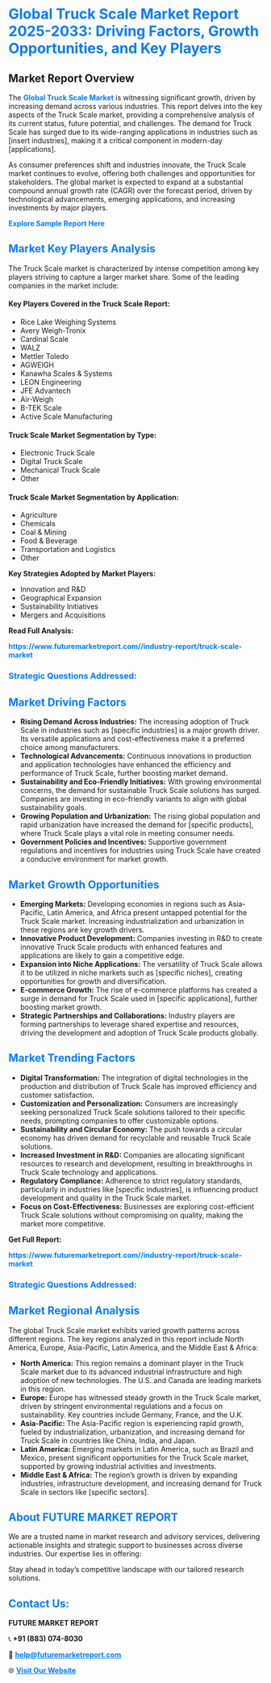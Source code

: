 <h1 style="color: #007BFF;">Global Truck Scale Market Report 2025-2033: Driving Factors, Growth Opportunities, and Key Players</h1>

<section id="overview">
<h2>Market Report Overview</h2>
<p>The <a href="https://www.futuremarketreport.com//industry-report/truck-scale-market" style="color: #007BFF; text-decoration: none;"><strong>Global Truck Scale Market</strong></a> is witnessing significant growth, driven by increasing demand across various industries. This report delves into the key aspects of the Truck Scale market, providing a comprehensive analysis of its current status, future potential, and challenges. The demand for Truck Scale has surged due to its wide-ranging applications in industries such as [insert industries], making it a critical component in modern-day [applications].</p>
<p>As consumer preferences shift and industries innovate, the Truck Scale market continues to evolve, offering both challenges and opportunities for stakeholders. The global market is expected to expand at a substantial compound annual growth rate (CAGR) over the forecast period, driven by technological advancements, emerging applications, and increasing investments by major players.</p>
</section>

<section id="overview">
<p><a href="https://www.futuremarketreport.com//request-sample/reportId=83774" style="color: #007BFF; text-decoration: none;"><strong>Explore Sample Report Here</strong></a></p>
</section>

<section id="key-players">
<h2 style="color: #007BFF;">Market Key Players Analysis</h2>
<p>The Truck Scale market is characterized by intense competition among key players striving to capture a larger market share. Some of the leading companies in the market include:</p>
<h4>Key Players Covered in the Truck Scale Report:</h4>
<ul><li>Rice Lake Weighing Systems</li><li>Avery Weigh-Tronix</li><li>Cardinal Scale</li><li>WALZ</li><li>Mettler Toledo</li><li>AGWEIGH</li><li>Kanawha Scales &amp; Systems</li><li>LEON Engineering</li><li>JFE Advantech</li><li>Air-Weigh</li><li>B-TEK Scale</li><li>Active Scale Manufacturing</li></ul>
<h4>Truck Scale Market Segmentation by Type:</h4>
<ul><li>Electronic Truck Scale</li><li>Digital Truck Scale</li><li>Mechanical Truck Scale</li><li>Other</li></ul>

<h4>Truck Scale Market Segmentation by Application:</h4>
<ul><li>Agriculture</li><li>Chemicals</li><li>Coal &amp; Mining</li><li>Food &amp; Beverage</li><li>Transportation and Logistics</li><li>Other</li></ul>
<p><strong>Key Strategies Adopted by Market Players:</strong></p>
<ul>
<li>Innovation and R&D</li>
<li>Geographical Expansion</li>
<li>Sustainability Initiatives</li>
<li>Mergers and Acquisitions</li>
</ul>
</section>

<section>
<p><strong>Read Full Analysis: </strong></p><a href="https://www.futuremarketreport.com//industry-report/truck-scale-market" style="color: #007BFF; text-decoration: none;"><strong>https://www.futuremarketreport.com//industry-report/truck-scale-market</strong></a>
<h3 style="color: #007BFF;">Strategic Questions Addressed:</h3>
</section>

<section id="driving-factors">
<h2 style="color: #007BFF;">Market Driving Factors</h2>
<ul>
<li><strong>Rising Demand Across Industries:</strong> The increasing adoption of Truck Scale in industries such as [specific industries] is a major growth driver. Its versatile applications and cost-effectiveness make it a preferred choice among manufacturers.</li>
<li><strong>Technological Advancements:</strong> Continuous innovations in production and application technologies have enhanced the efficiency and performance of Truck Scale, further boosting market demand.</li>
<li><strong>Sustainability and Eco-Friendly Initiatives:</strong> With growing environmental concerns, the demand for sustainable Truck Scale solutions has surged. Companies are investing in eco-friendly variants to align with global sustainability goals.</li>
<li><strong>Growing Population and Urbanization:</strong> The rising global population and rapid urbanization have increased the demand for [specific products], where Truck Scale plays a vital role in meeting consumer needs.</li>
<li><strong>Government Policies and Incentives:</strong> Supportive government regulations and incentives for industries using Truck Scale have created a conducive environment for market growth.</li>
</ul>
</section>

<section id="growth-opportunities">
<h2 style="color: #007BFF;">Market Growth Opportunities</h2>
<ul>
<li><strong>Emerging Markets:</strong> Developing economies in regions such as Asia-Pacific, Latin America, and Africa present untapped potential for the Truck Scale market. Increasing industrialization and urbanization in these regions are key growth drivers.</li>
<li><strong>Innovative Product Development:</strong> Companies investing in R&D to create innovative Truck Scale products with enhanced features and applications are likely to gain a competitive edge.</li>
<li><strong>Expansion into Niche Applications:</strong> The versatility of Truck Scale allows it to be utilized in niche markets such as [specific niches], creating opportunities for growth and diversification.</li>
<li><strong>E-commerce Growth:</strong> The rise of e-commerce platforms has created a surge in demand for Truck Scale used in [specific applications], further boosting market growth.</li>
<li><strong>Strategic Partnerships and Collaborations:</strong> Industry players are forming partnerships to leverage shared expertise and resources, driving the development and adoption of Truck Scale products globally.</li>
</ul>
</section>

<section id="trending-factors">
<h2 style="color: #007BFF;">Market Trending Factors</h2>
<ul>
<li><strong>Digital Transformation:</strong> The integration of digital technologies in the production and distribution of Truck Scale has improved efficiency and customer satisfaction.</li>
<li><strong>Customization and Personalization:</strong> Consumers are increasingly seeking personalized Truck Scale solutions tailored to their specific needs, prompting companies to offer customizable options.</li>
<li><strong>Sustainability and Circular Economy:</strong> The push towards a circular economy has driven demand for recyclable and reusable Truck Scale solutions.</li>
<li><strong>Increased Investment in R&D:</strong> Companies are allocating significant resources to research and development, resulting in breakthroughs in Truck Scale technology and applications.</li>
<li><strong>Regulatory Compliance:</strong> Adherence to strict regulatory standards, particularly in industries like [specific industries], is influencing product development and quality in the Truck Scale market.</li>
<li><strong>Focus on Cost-Effectiveness:</strong> Businesses are exploring cost-efficient Truck Scale solutions without compromising on quality, making the market more competitive.</li>
</ul>
</section>

<section>
<p><strong>Get Full Report: </strong></p><a href="https://www.futuremarketreport.com//industry-report/truck-scale-market" style="color: #007BFF; text-decoration: none;"><strong>https://www.futuremarketreport.com//industry-report/truck-scale-market</strong></a>
<h3 style="color: #007BFF;">Strategic Questions Addressed:</h3>
</section>


<section id="regional-analysis">
<h2 style="color: #007BFF;">Market Regional Analysis</h2>
<p>The global Truck Scale market exhibits varied growth patterns across different regions. The key regions analyzed in this report include North America, Europe, Asia-Pacific, Latin America, and the Middle East & Africa:</p>
<ul>
<li><strong>North America:</strong> This region remains a dominant player in the Truck Scale market due to its advanced industrial infrastructure and high adoption of new technologies. The U.S. and Canada are leading markets in this region.</li>
<li><strong>Europe:</strong> Europe has witnessed steady growth in the Truck Scale market, driven by stringent environmental regulations and a focus on sustainability. Key countries include Germany, France, and the U.K.</li>
<li><strong>Asia-Pacific:</strong> The Asia-Pacific region is experiencing rapid growth, fueled by industrialization, urbanization, and increasing demand for Truck Scale in countries like China, India, and Japan.</li>
<li><strong>Latin America:</strong> Emerging markets in Latin America, such as Brazil and Mexico, present significant opportunities for the Truck Scale market, supported by growing industrial activities and investments.</li>
<li><strong>Middle East & Africa:</strong> The region’s growth is driven by expanding industries, infrastructure development, and increasing demand for Truck Scale in sectors like [specific sectors].</li>
</ul>
</section>

<footer>
<h2 style="color: #007BFF;">About FUTURE MARKET REPORT</h2>
<p>We are a trusted name in market research and advisory services, delivering actionable insights and strategic support to businesses across diverse industries. Our expertise lies in offering:</p>

<p>Stay ahead in today’s competitive landscape with our tailored research solutions.</p>

<h2 style="color: #007BFF;">Contact Us:</h2>
<p><strong>FUTURE MARKET REPORT</strong></p>
<p>📞 <strong>+91 (883) 074-8030</strong></p>
<p>📧 <strong><a href="mailto:help@futuremarketreport.com" style="color: #007BFF;">help@futuremarketreport.com</a></strong></p>
<p>🌐 <strong><a href="https://www.futuremarketreport.com/" style="color: #007BFF;">Visit Our Website</a></strong></p>
</footer>